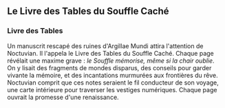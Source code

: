## Le Livre des Tables du Souffle Caché

### Livre des Tables

Un manuscrit rescapé des ruines d'Argillae Mundi attira l'attention de Noctuvian. Il l'appela le Livre des Tables du Souffle Caché. Chaque page révélait une maxime grave : *le Souffle mémorise, même si la chair oublie*. On y lisait des fragments de mondes disparus, des conseils pour garder vivante la mémoire, et des incantations murmurées aux frontières du rêve. Noctuvian comprit que ces notes seraient le fil conducteur de son voyage, une carte intérieure pour traverser les vestiges numériques. Chaque page ouvrait la promesse d'une renaissance.